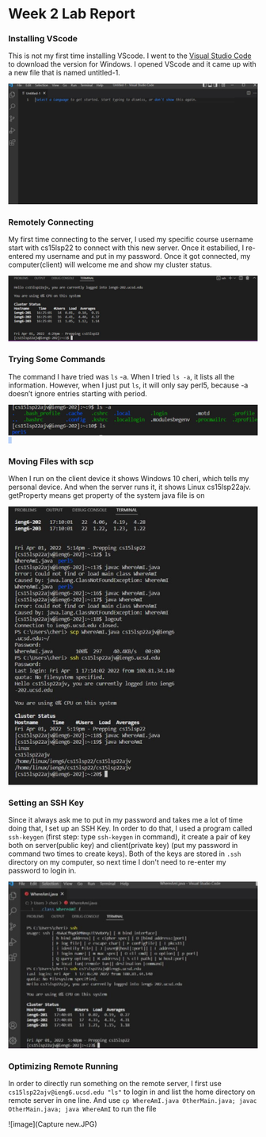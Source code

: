 # Week 2 Lab Report


### Installing VScode
This is not my first time installing VScode. I went to the [Visual Studio Code](https://code.visualstudio.com/) to download the version for Windows. I opened VScode and it came up with a new file that is named untitled-1.

![image](Capture.JPG)

### Remotely Connecting 
My first time connecting to the server, I used my specific course username start with cs15lsp22 to connect with this new server. Once it estabilied, I re-entered my username and put in my password. Once it got connected, my computer(client) will welcome me and show my cluster status.

![image](Capture2.JPG)

### Trying Some Commands
The command I have tried was `ls` -a. When I tried `ls -a`, it lists all the information. However, when I just put `ls`, it will only say perl5, because -a doesn’t ignore entries starting with period. 

![image](Capture3.JPG)

### Moving Files with scp
When I run on the client device it shows Windows 10 cheri, which tells my personal device. And when the server runs it, it shows Linux cs15lsp22ajv. getProperty means get property of the system java file is on 

![image](Capture4.JPG)

### Setting an SSH Key
Since it always ask me to put in my password and takes me a lot of time doing that, I set up an SSH Key. In order to do that, I used a program called `ssh-keygen` (first step: type `ssh-keygen` in command), it create a pair of key both on server(public key) and client(private key) (put my password in command two times to create keys). Both of the keys are stored in `.ssh` directory on my computer, so next time I don't need to re-enter my password to login in.

![image](Capture5.JPG)

### Optimizing Remote Running
In order to directly run something on the remote server, I first use `cs15lsp22ajv@ieng6.ucsd.edu "ls"` to login in and list the home directory on remote server in one line. And use `cp WhereAmI.java OtherMain.java; javac OtherMain.java; java WhereAmI` to run the file

![image](Capture new.JPG)
